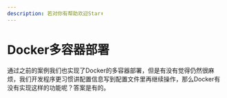 ```yaml
---
description: 若对你有帮助欢迎Star⬆
---
```


# Docker多容器部署

通过之前的案例我们也实现了Docker的多容器部署，但是有没有觉得仍然很麻烦，我们开发程序更习惯讲配置信息写到配置文件里再继续操作，那么Docker有没有实现这样的功能呢？答案是有的。

